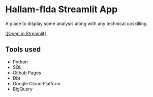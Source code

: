 # Hallam-flda Streamlit App

A place to display some analysis along with any technical upskilling.

[![Open in Streamlit]](https://hallam-flda.streamlit.app/)

## Tools used

- Python
- SQL
- Github Pages
- Dbt
- Google Cloud Platform
- BigQuery
